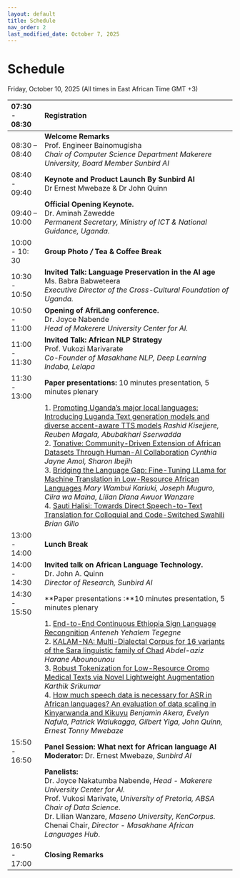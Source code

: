 ```yaml
---
layout: default
title: Schedule
nav_order: 2
last_modified_date: October 7, 2025
---
```


# Schedule

Friday, October 10, 2025
(All times in East African Time GMT +3)

| 07:30 \- 08:30  | Registration   |
| :---- | :---- |
| 08:30 – 08:40  | **Welcome  Remarks** <br>Prof. Engineer Bainomugisha <br>*Chair of Computer Science Department Makerere University, Board Member Sunbird AI*  |
| 08:40 \- 09:40 | **Keynote and Product Launch By Sunbird AI** <br>Dr Ernest Mwebaze & Dr John Quinn  |
| 09:40 – 10:00 | **Official Opening  Keynote.** <br>Dr. Aminah Zawedde <br>*Permanent Secretary, Ministry of ICT & National Guidance, Uganda.*  |
| 10:00 \- 10: 30 | **Group Photo */*  Tea & Coffee Break** |
| 10:30 \- 10:50 | **Invited Talk: Language Preservation in the AI age** <br>Ms. Babra Babweteera <br>*Executive Director of the Cross-Cultural Foundation of Uganda.*  | 
| 10:50 \- 11:00 | **Opening of AfriLang conference.**   <br>Dr. Joyce Nabende <br>*Head of Makerere University Center for AI.*  |
| 11:00 \- 11:30 | **Invited Talk: African NLP Strategy** <br>Prof. Vukozi Marivarate <br>*Co-Founder of Masakhane NLP, Deep Learning Indaba, Lelapa*  |
| 11:30 \- 13:00 | **Paper presentations:** 10 minutes presentation, 5 minutes plenary |
| |1. [Promoting Uganda’s major local languages: Introducing Luganda Text generation models and diverse accent-aware TTS models](https://openreview.net/forum?id=X5W4iEdnLk) _Rashid Kisejjere, Reuben Magala, Abubakhari Sserwadda_<br>2. [Tonative: Community-Driven Extension of African Datasets Through Human-AI Collaboration](https://openreview.net/forum?id=BEddoSwcEi) _Cynthia Jayne Amol, Sharon Ibejih_  <br>3. [Bridging the Language Gap: Fine-Tuning LLama for Machine Translation in Low-Resource African Languages](https://openreview.net/forum?id=IVpC4xW0tV) _Mary Wambui Kariuki, Joseph Muguro, Ciira wa Maina, Lilian Diana Awuor Wanzare_<br>4. [Sauti Halisi: Towards Direct Speech-to-Text Translation for Colloquial and Code-Switched Swahili](https://openreview.net/forum?id=56Htag39aE) _Brian Gillo_ |
| 13:00 \- 14:00 | **Lunch Break**  |
| 14:00 \- 14:30 | **Invited talk on African Language Technology.** <br>Dr. John A. Quinn <br> *Director of Research, Sunbird AI*  |
| 14:30 \- 15:50 | **Paper presentations :**10 minutes presentation, 5 minutes plenary |
||1. [End-to-End Continuous Ethiopia Sign Language Recongnition](https://openreview.net/forum?id=QeJ1VNSwHQ) _Anteneh Yehalem Tegegne_<br>2. [KALAM-NA: Multi-Dialectal Corpus for 16 variants of the Sara linguistic family of Chad](https://openreview.net/forum?id=haGLuSZQlS) _Abdel-aziz Harane Abounounou_<br>3. [Robust Tokenization for Low-Resource Oromo Medical Texts via Novel Lightweight Augmentation](https://openreview.net/forum?id=i1QAk9R82A) _Karthik Srikumar_<br>4. [How much speech data is necessary for ASR in African languages? An evaluation of data scaling in Kinyarwanda and Kikuyu](https://openreview.net/forum?id=9lNrLnnWGN) _Benjamin Akera, Evelyn Nafula, Patrick Walukagga, Gilbert Yiga, John Quinn, Ernest Tonny Mwebaze_ |
| 15:50 \- 16:50 | **Panel Session: What next for African language AI** <br>**Moderator:** Dr. Ernest Mwebaze, *Sunbird AI*  |
|  | **Panelists:**  <br>Dr. Joyce Nakatumba Nabende, *Head \-  Makerere University Center for AI.*<br>Prof. Vukosi Marivate, *University of Pretoria, ABSA Chair of Data Science*. <br>Dr. Lilian Wanzare,  *Maseno University, KenCorpus.* <br>Chenai Chair, *Director \- Masakhane African Languages Hub*.   |
| 16:50 \- 17:00 | **Closing Remarks** |
